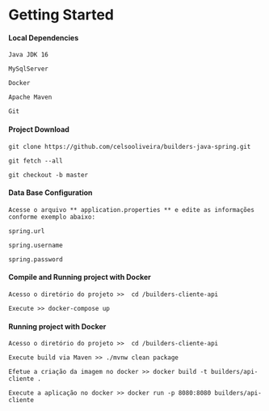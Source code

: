 # Getting Started

#### Local Dependencies
	
	Java JDK 16
	
	MySqlServer
	
	Docker
	
	Apache Maven
	
	Git
  
#### Project Download

	git clone https://github.com/celsooliveira/builders-java-spring.git
	
	git fetch --all
	
	git checkout -b master  

	
#### Data Base Configuration

	Acesse o arquivo ** application.properties ** e edite as informações conforme exemplo abaixo:
	
	spring.url
	
	spring.username
	
	spring.password
	
#### Compile and Running project with Docker
	
	Acesso o diretório do projeto >>  cd /builders-cliente-api
	
	Execute >> docker-compose up
	
#### Running project with Docker

	Acesso o diretório do projeto >>  cd /builders-cliente-api
	
	Execute build via Maven >> ./mvnw clean package
	
	Efetue a criação da imagem no docker >> docker build -t builders/api-cliente .
		
	Execute a aplicação no docker >> docker run -p 8080:8080 builders/api-cliente	
